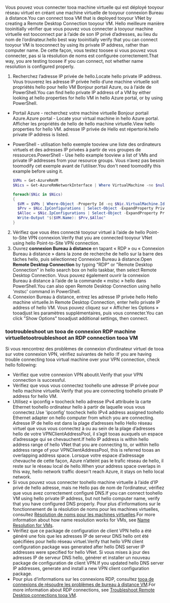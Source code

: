 <span data-ttu-id="b507c-101">Vous pouvez vous connecter tooa machine virtuelle qui est déployé tooyour réseau virtuel en créant une machine virtuelle de tooyour connexion Bureau à distance.</span><span class="sxs-lookup"><span data-stu-id="b507c-101">You can connect tooa VM that is deployed tooyour VNet by creating a Remote Desktop Connection tooyour VM.</span></span> <span data-ttu-id="b507c-102">Hello meilleure manière tooinitially vérifier que vous pouvez vous connecter à tooyour machine virtuelle est tooconnect par à l’aide de son IP privé d’adresses, au lieu du nom de l’ordinateur.</span><span class="sxs-lookup"><span data-stu-id="b507c-102">hello best way tooinitially verify that you can connect tooyour VM is tooconnect by using its private IP address, rather than computer name.</span></span> <span data-ttu-id="b507c-103">De cette façon, vous testez toosee si vous pouvez vous connecter, pas si la résolution de noms est configurée correctement.</span><span class="sxs-lookup"><span data-stu-id="b507c-103">That way, you are testing toosee if you can connect, not whether name resolution is configured properly.</span></span>

1. <span data-ttu-id="b507c-104">Recherchez l’adresse IP privée de hello.</span><span class="sxs-lookup"><span data-stu-id="b507c-104">Locate hello private IP address.</span></span> <span data-ttu-id="b507c-105">Vous trouverez les adresse IP privée hello d’une machine virtuelle soit propriétés hello pour hello VM Bonjour portail Azure, ou à l’aide de PowerShell.</span><span class="sxs-lookup"><span data-stu-id="b507c-105">You can find hello private IP address of a VM by either looking at hello properties for hello VM in hello Azure portal, or by using PowerShell.</span></span>

  - <span data-ttu-id="b507c-106">Portail Azure - recherchez votre machine virtuelle Bonjour portail Azure.</span><span class="sxs-lookup"><span data-stu-id="b507c-106">Azure portal - Locate your virtual machine in hello Azure portal.</span></span> <span data-ttu-id="b507c-107">Afficher les propriétés de hello de hello machine virtuelle.</span><span class="sxs-lookup"><span data-stu-id="b507c-107">View hello properties for hello VM.</span></span> <span data-ttu-id="b507c-108">adresse IP privée de Hello est répertorié.</span><span class="sxs-lookup"><span data-stu-id="b507c-108">hello private IP address is listed.</span></span>

  - <span data-ttu-id="b507c-109">PowerShell - utilisation hello exemple tooview une liste des ordinateurs virtuels et des adresses IP privées à partir de vos groupes de ressources.</span><span class="sxs-lookup"><span data-stu-id="b507c-109">PowerShell - Use hello example tooview a list of VMs and private IP addresses from your resource groups.</span></span> <span data-ttu-id="b507c-110">Vous n’avez pas besoin toomodify cet exemple avant de l’utiliser.</span><span class="sxs-lookup"><span data-stu-id="b507c-110">You don't need toomodify this example before using it.</span></span>

    ```powershell
    $VMs = Get-AzureRmVM
    $Nics = Get-AzureRmNetworkInterface | Where VirtualMachine -ne $null

    foreach($Nic in $Nics)
    {
      $VM = $VMs | Where-Object -Property Id -eq $Nic.VirtualMachine.Id
      $Prv = $Nic.IpConfigurations | Select-Object -ExpandProperty PrivateIpAddress
      $Alloc = $Nic.IpConfigurations | Select-Object -ExpandProperty PrivateIpAllocationMethod
      Write-Output "$($VM.Name): $Prv,$Alloc"
    }
    ```

2. <span data-ttu-id="b507c-111">Vérifiez que vous êtes connecté tooyour virtuel à l’aide de hello Point-to-Site VPN connexion.</span><span class="sxs-lookup"><span data-stu-id="b507c-111">Verify that you are connected tooyour VNet using hello Point-to-Site VPN connection.</span></span>
3. <span data-ttu-id="b507c-112">Ouvrez **connexion Bureau à distance** en tapant « RDP » ou « Connexion Bureau à distance » dans la zone de recherche de hello sur la barre des tâches hello, puis sélectionnez Connexion Bureau à distance.</span><span class="sxs-lookup"><span data-stu-id="b507c-112">Open **Remote Desktop Connection** by typing "RDP" or "Remote Desktop Connection" in hello search box on hello taskbar, then select Remote Desktop Connection.</span></span> <span data-ttu-id="b507c-113">Vous pouvez également ouvrir la connexion Bureau à distance à l’aide de la commande « mstsc » hello dans PowerShell.</span><span class="sxs-lookup"><span data-stu-id="b507c-113">You can also open Remote Desktop Connection using hello 'mstsc' command in PowerShell.</span></span> 
4. <span data-ttu-id="b507c-114">Connexion Bureau à distance, entrez les adresse IP privée hello Hello machine virtuelle.</span><span class="sxs-lookup"><span data-stu-id="b507c-114">In Remote Desktop Connection, enter hello private IP address of hello VM.</span></span> <span data-ttu-id="b507c-115">Vous pouvez cliquez sur « Afficher les Options » tooadjust les paramètres supplémentaires, puis vous connecter.</span><span class="sxs-lookup"><span data-stu-id="b507c-115">You can click "Show Options" tooadjust additional settings, then connect.</span></span>

### <a name="tootroubleshoot-an-rdp-connection-tooa-vm"></a><span data-ttu-id="b507c-116">tootroubleshoot un tooa de connexion RDP machine virtuelle</span><span class="sxs-lookup"><span data-stu-id="b507c-116">tootroubleshoot an RDP connection tooa VM</span></span>

<span data-ttu-id="b507c-117">Si vous rencontrez des problèmes de connexion d’ordinateur virtuel de tooa sur votre connexion VPN, vérifiez suivantes de hello :</span><span class="sxs-lookup"><span data-stu-id="b507c-117">If you are having trouble connecting tooa virtual machine over your VPN connection, check hello following:</span></span>

- <span data-ttu-id="b507c-118">Vérifiez que votre connexion VPN aboutit.</span><span class="sxs-lookup"><span data-stu-id="b507c-118">Verify that your VPN connection is successful.</span></span>
- <span data-ttu-id="b507c-119">Vérifiez que vous vous connectez toohello une adresse IP privée pour hello machine virtuelle.</span><span class="sxs-lookup"><span data-stu-id="b507c-119">Verify that you are connecting toohello private IP address for hello VM.</span></span>
- <span data-ttu-id="b507c-120">Utilisez « ipconfig » toocheck hello adresse IPv4 attribuée la carte Ethernet toohello ordinateur hello à partir de laquelle vous vous connectez.</span><span class="sxs-lookup"><span data-stu-id="b507c-120">Use 'ipconfig' toocheck hello IPv4 address assigned toohello Ethernet adapter on hello computer from which you are connecting.</span></span> <span data-ttu-id="b507c-121">Adresse IP de hello est dans la plage d’adresses hello Hello réseau virtuel que vous vous connectez à ou au sein de la plage d’adresses hello de votre VPNClientAddressPool, il s’agit tooas auxquels un espace d’adressage qui se chevauchent.</span><span class="sxs-lookup"><span data-stu-id="b507c-121">If hello IP address is within hello address range of hello VNet that you are connecting to, or within hello address range of your VPNClientAddressPool, this is referred tooas an overlapping address space.</span></span> <span data-ttu-id="b507c-122">Lorsque votre espace d’adressage chevauche de cette façon, Azure n’atteint pas le trafic réseau de hello, il reste sur le réseau local de hello.</span><span class="sxs-lookup"><span data-stu-id="b507c-122">When your address space overlaps in this way, hello network traffic doesn't reach Azure, it stays on hello local network.</span></span>
- <span data-ttu-id="b507c-123">Si vous pouvez vous connecter toohello machine virtuelle à l’aide d’IP privé de hello adresse, mais ne Hello pas de nom de l’ordinateur, vérifiez que vous avez correctement configuré DNS.</span><span class="sxs-lookup"><span data-stu-id="b507c-123">If you can connect toohello VM using hello private IP address, but not hello computer name, verify that you have configured DNS properly.</span></span> <span data-ttu-id="b507c-124">Pour plus d’informations sur le fonctionnement de la résolution de noms pour les machines virtuelles, consultez [Résolution de noms pour les machines virtuelles](../articles/virtual-network/virtual-networks-name-resolution-for-vms-and-role-instances.md).</span><span class="sxs-lookup"><span data-stu-id="b507c-124">For more information about how name resolution works for VMs, see [Name Resolution for VMs](../articles/virtual-network/virtual-networks-name-resolution-for-vms-and-role-instances.md).</span></span>
- <span data-ttu-id="b507c-125">Vérifiez que ce package de configuration de client VPN hello a été généré une fois que les adresses IP de serveur DNS hello ont été spécifiées pour hello réseau virtuel.</span><span class="sxs-lookup"><span data-stu-id="b507c-125">Verify that hello VPN client configuration package was generated after hello DNS server IP addresses were specified for hello VNet.</span></span> <span data-ttu-id="b507c-126">Si vous mises à jour des adresses IP de serveur DNS hello, générer et installer un nouveau package de configuration de client VPN.</span><span class="sxs-lookup"><span data-stu-id="b507c-126">If you updated hello DNS server IP addresses, generate and install a new VPN client configuration package.</span></span>
- <span data-ttu-id="b507c-127">Pour plus d’informations sur les connexions RDP, consultez [tooa de connexions de résoudre les problèmes de bureau à distance VM](../articles/virtual-machines/windows/troubleshoot-rdp-connection.md).</span><span class="sxs-lookup"><span data-stu-id="b507c-127">For more information about RDP connections, see [Troubleshoot Remote Desktop connections tooa VM](../articles/virtual-machines/windows/troubleshoot-rdp-connection.md).</span></span>
